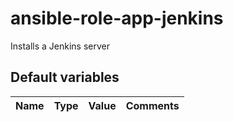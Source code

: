 # ansible-role-app-jenkins
Installs a Jenkins server

## Default variables
| Name | Type | Value | Comments |
| ---- | ---- | ----- | -------- |
